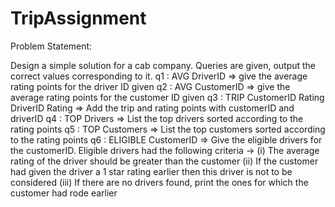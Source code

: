 # TripAssignment
Problem Statement:

Design a simple solution for a cab company. Queries are given, output the correct values corresponding to it.
q1 : AVG DriverID => give the average rating points for the driver ID given
q2 : AVG CustomerID => give the average rating points for the customer ID given
q3 : TRIP CustomerID Rating DriverID Rating => Add the trip and rating points with customerID and driverID
q4 : TOP Drivers => List the top drivers sorted according to the rating points
q5 : TOP Customers => List the top customers sorted according to the rating points
q6 : ELIGIBLE CustomerID => Give the eligible drivers for the customerID. Eligible drivers had the following criteria ->
(i) The average rating of the driver should be greater than the customer
(ii) If the customer had given the driver a 1 star rating earlier then this driver is not to be considered
(iii) If there are no drivers found, print the ones for which the customer had rode earlier
